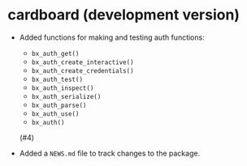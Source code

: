 # cardboard (development version)

* Added functions for making and testing auth functions:
  - `bx_auth_get()`
  - `bx_auth_create_interactive()`
  - `bx_auth_create_credentials()`
  - `bx_auth_test()`
  - `bx_auth_inspect()`
  - `bx_auth_serialize()`
  - `bx_auth_parse()`
  - `bx_auth_use()`
  - `bx_auth()`

  
  (#4)

* Added a `NEWS.md` file to track changes to the package.
